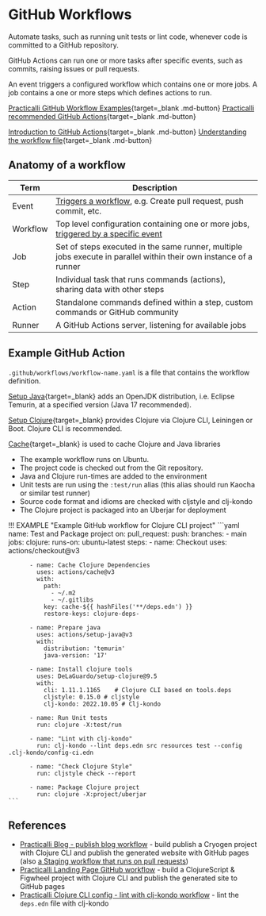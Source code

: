 # GitHub Workflows

<!-- ![GitHub Actions banner](https://raw.githubusercontent.com/practicalli/graphic-design/live/banners/github-actions-banner.png) -->

Automate tasks, such as running unit tests or lint code, whenever code is committed to a  GitHub repository.

GitHub Actions can run one or more tasks after specific events, such as commits, raising issues or pull requests.

An event triggers a configured workflow which contains one or more jobs. A job contains a one or more steps which defines actions to run.

[Practicalli GitHub Workflow Examples](https://practical.li/engineering-playbook/continuous-integration/github-workflow/){target=_blank .md-button}
[Practicalli recommended GitHub Actions](https://practical.li/engineering-playbook/continuous-integration/github-actions/){target=_blank .md-button}

[Introduction to GitHub Actions](https://docs.github.com/en/free-pro-team@latest/actions/learn-github-actions/introduction-to-github-actions){target=_blank .md-button}
[Understanding the workflow file](https://docs.github.com/en/free-pro-team@latest/actions/learn-github-actions/introduction-to-github-actions#understanding-the-workflow-file){target=_blank .md-button}

## Anatomy of a workflow

| Term     | Description                                                                                                                                                                           |
|----------|---------------------------------------------------------------------------------------------------------------------------------------------------------------------------------------|
| Event    | [Triggers a workflow](https://docs.github.com/en/free-pro-team@latest/actions/reference/events-that-trigger-workflows), e.g. Create pull request, push commit, etc.                   |
| Workflow | Top level configuration containing one or more jobs, [triggered by a specific event](https://docs.github.com/en/free-pro-team@latest/actions/reference/events-that-trigger-workflows) |
| Job      | Set of steps executed in the same runner, multiple jobs execute in parallel within their own instance of a runner                                                                     |
| Step     | Individual task that runs commands (actions), sharing data with other steps                                                                                                           |
| Action   | Standalone commands defined within a step, custom commands or GitHub community                                                                                                        |
| Runner   | A GitHub Actions server, listening for available jobs                                                                                                                                 |

## Example GitHub Action

`.github/workflows/workflow-name.yaml` is a file that contains the workflow definition.

[Setup Java](https://github.com/actions/setup-java){target=_blank} adds an OpenJDK distribution, i.e. Eclipse Temurin, at a specified version (Java 17 recommended).

[Setup Clojure](https://github.com/DeLaGuardo/setup-clojure){target=_blank} provides Clojure via Clojure CLI, Leiningen or Boot.  Clojure CLI is recommended.

[Cache](https://github.com/actions/cache){target=_blank} is used to cache Clojure and Java libraries

* The example workflow runs on Ubuntu.
* The project code is checked out from the Git repository.
* Java and Clojure run-times are added to the environment
* Unit tests are run using the `:test/run` alias (this alias should run Kaocha or similar test runner)
* Source code format and idioms are checked with cljstyle and clj-kondo
* The Clojure project is packaged into an Uberjar for deployment

!!! EXAMPLE "Example GitHub workflow for Clojure CLI project"
    ```yaml
    name: Test and Package project
    on:
      pull_request:
      push:
        branches:
          - main
    jobs:
      clojure:
        runs-on: ubuntu-latest
        steps:
          - name: Checkout
            uses: actions/checkout@v3

          - name: Cache Clojure Dependencies
            uses: actions/cache@v3
            with:
              path:
                - ~/.m2
                - ~/.gitlibs
              key: cache-${{ hashFiles('**/deps.edn') }}
              restore-keys: clojure-deps-

          - name: Prepare java
            uses: actions/setup-java@v3
            with:
              distribution: 'temurin'
              java-version: '17'

          - name: Install clojure tools
            uses: DeLaGuardo/setup-clojure@9.5
            with:
              cli: 1.11.1.1165    # Clojure CLI based on tools.deps
              cljstyle: 0.15.0 # cljstyle
              clj-kondo: 2022.10.05 # Clj-kondo

          - name: Run Unit tests
            run: clojure -X:test/run

          - name: "Lint with clj-kondo"
            run: clj-kondo --lint deps.edn src resources test --config .clj-kondo/config-ci.edn

          - name: "Check Clojure Style"
            run: cljstyle check --report

          - name: Package Clojure project
            run: clojure -X:project/uberjar
    ```

## References

* [Practicalli Blog - publish blog workflow](https://github.com/practicalli/blog/blob/live/.github/workflows/publish-blog.yml) - build publish a Cryogen project with Clojure CLI and publish the generated website with GitHub pages (also [a Staging workflow that runs on pull requests](https://github.com/practicalli/blog/blob/live/.github/workflows/publish-blog-staging.yml))
* [Practicalli Landing Page GitHub workflow](https://github.com/practicalli/practicalli.github.io/blob/live/.github/workflows/deploy.yml) - build a ClojureScript & Figwheel project with Clojure CLI and publish the generated site to GitHub pages
* [Practicalli Clojure CLI config - lint with clj-kondo workflow](https://github.com/practicalli/clojure-deps-edn/blob/live/.github/workflows/lint-with-clj-kondo.yml) - lint the `deps.edn` file with clj-kondo
